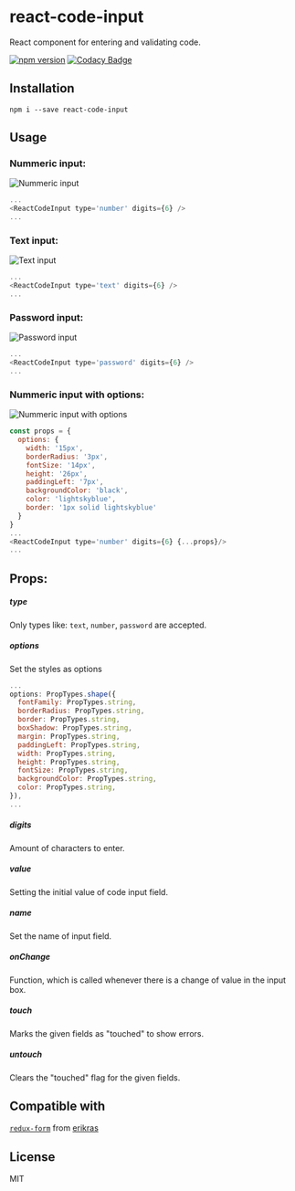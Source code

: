 # react-code-input
React component for entering and validating code.

[![npm version](https://badge.fury.io/js/react-code-input.svg)](https://badge.fury.io/js/react-code-input) [![Codacy Badge](https://api.codacy.com/project/badge/Grade/970fd2a1775740aa82eecad7cb407395)](https://www.codacy.com/app/konstantin_2/react-code-input?utm_source=github.com&amp;utm_medium=referral&amp;utm_content=40818419/react-code-input&amp;utm_campaign=Badge_Grade)

## Installation

`npm i --save react-code-input`

## Usage

### Nummeric input:
![Nummeric input](https://cloud.githubusercontent.com/assets/2235499/21593670/eafea336-d119-11e6-9d4b-738141f24b44.png)
```js
...
<ReactCodeInput type='number' digits={6} />
...
```

### Text input:
![Text input](https://cloud.githubusercontent.com/assets/2235499/21593708/61cebee2-d11a-11e6-9b8d-e99dbeeec23b.png)
```js
...
<ReactCodeInput type='text' digits={6} />
...
```
### Password input:
![Password input](https://cloud.githubusercontent.com/assets/2235499/21593710/65ed7252-d11a-11e6-995f-f0127af5bd9f.png)
```js
...
<ReactCodeInput type='password' digits={6} />
...
```
### Nummeric input with options:
![Nummeric input with options](https://cloud.githubusercontent.com/assets/2235499/21593674/f3bb887c-d119-11e6-8b3f-ba478a0f4692.png)
```js
const props = {
  options: {
    width: '15px',
    borderRadius: '3px',
    fontSize: '14px',
    height: '26px',
    paddingLeft: '7px',
    backgroundColor: 'black',
    color: 'lightskyblue',
    border: '1px solid lightskyblue'
  }
}
...
<ReactCodeInput type='number' digits={6} {...props}/>
...
```
## Props:
##### type

Only types like: `text`, `number`, `password` are accepted.

##### options
Set the styles as options
```js
...
options: PropTypes.shape({
  fontFamily: PropTypes.string,
  borderRadius: PropTypes.string,
  border: PropTypes.string,
  boxShadow: PropTypes.string,
  margin: PropTypes.string,
  paddingLeft: PropTypes.string,
  width: PropTypes.string,
  height: PropTypes.string,
  fontSize: PropTypes.string,
  backgroundColor: PropTypes.string,
  color: PropTypes.string,
}),
...
```
##### digits
Amount of characters to enter.

##### value
Setting the initial value of code input field.

##### name
Set the name of input field.

##### onChange
Function, which is called whenever there is a change of value in the input box.

##### touch
Marks the given fields as "touched" to show errors.

##### untouch
Clears the "touched" flag for the given fields.

## Compatible with
[`redux-form`](https://github.com/erikras/redux-form) from [erikras](https://github.com/erikras)

## License
MIT
